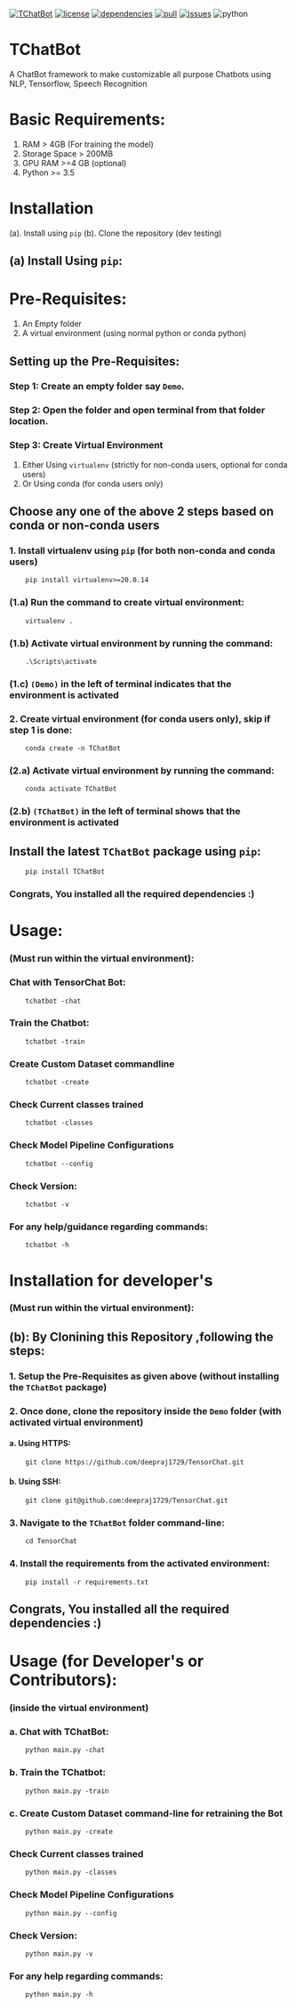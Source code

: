 [![TChatBot](https://img.shields.io/badge/TChatBot-v0.1.0-blue)](https://pypi.org/project/TChatBot/0.1.0/)  [![license](https://img.shields.io/badge/License-MIT-yellow)](https://github.com/deepraj1729/TChatBot/blob/master/LICENSE) [![dependencies](https://img.shields.io/badge/dependencies-packages-orange)](https://github.com/deepraj1729/TChatBot/blob/master/requirements.txt)
[![pull](https://img.shields.io/badge/pull--requests-requests-green)](https://github.com/deepraj1729/TChatBot/pulls) [![issues](https://img.shields.io/badge/issues-issues-red)](https://github.com/deepraj1729/TChatBot/issues) ![python](https://img.shields.io/badge/python-3.5%20%7C%203.6%20%7C%203.7-blue)


# TChatBot
A ChatBot framework to make customizable all purpose Chatbots using NLP, Tensorflow, Speech Recognition 

# Basic Requirements: 
1. RAM > 4GB (For training the model)
2. Storage Space > 200MB
3. GPU RAM >=4 GB (optional)
4. Python >= 3.5

# Installation

(a). Install using `pip` 
(b). Clone the repository (dev testing)

## (a) Install Using `pip`:

# Pre-Requisites:
1. An Empty folder
2. A virtual environment (using normal python or conda python)


## Setting up the Pre-Requisites:
### Step 1: Create an empty folder say `Demo`.

### Step 2: Open the folder and open terminal from that folder location.

### Step 3: Create Virtual Environment
1. Either Using `virtualenv` (strictly for non-conda users, optional for conda users)
2. Or Using conda (for conda users only)

## Choose any one of the above 2 steps based on conda or non-conda users
### 1. Install virtualenv using `pip` (for both non-conda and conda users)

        pip install virtualenv>=20.0.14
        
### (1.a) Run the command to create virtual environment: 

        virtualenv .

### (1.b) Activate virtual environment by running the command:
        
        .\Scripts\activate

### (1.c) `(Demo)` in the left of terminal indicates that the environment is activated

### 2. Create virtual environment (for conda users only), skip if step 1 is done: 

        conda create -n TChatBot

### (2.a) Activate virtual environment by running the command:

        conda activate TChatBot

### (2.b) `(TChatBot)` in the left of terminal shows that the environment is activated
                 

## Install the latest `TChatBot` package using `pip`:
        
        pip install TChatBot
        
### Congrats, You installed all the required dependencies :) 

# Usage:
### (Must run within the virtual environment):

### Chat with TensorChat Bot:

        tchatbot -chat

### Train the Chatbot:

        tchatbot -train

### Create Custom Dataset commandline

        tchatbot -create

### Check Current classes trained

        tchatbot -classes

### Check Model Pipeline Configurations

        tchatbot --config

### Check Version:
        
        tchatbot -v

### For any help/guidance regarding commands:

        tchatbot -h


# Installation for developer's 
### (Must run within the virtual environment):

## (b): By Clonining this Repository ,following the steps:

### 1. Setup the Pre-Requisites as given above (without installing the `TChatBot` package)

### 2. Once done, clone the repository inside the `Demo` folder (with activated virtual environment)
#### a. Using HTTPS:

        git clone https://github.com/deepraj1729/TensorChat.git

#### b. Using SSH:

        git clone git@github.com:deepraj1729/TensorChat.git

### 3. Navigate to the `TChatBot` folder command-line:
        
        cd TensorChat

### 4. Install the requirements from the activated environment:

        pip install -r requirements.txt 

## Congrats, You installed all the required dependencies :) 


# Usage (for Developer's or Contributors):
### (inside the virtual environment)

### a. Chat with TChatBot:

        python main.py -chat

### b. Train the TChatbot:

        python main.py -train

### c. Create Custom Dataset command-line for retraining the Bot

        python main.py -create
    
### Check Current classes trained

        python main.py -classes

### Check Model Pipeline Configurations

        python main.py --config

### Check Version:
        
        python main.py -v

### For any help regarding commands:

        python main.py -h

